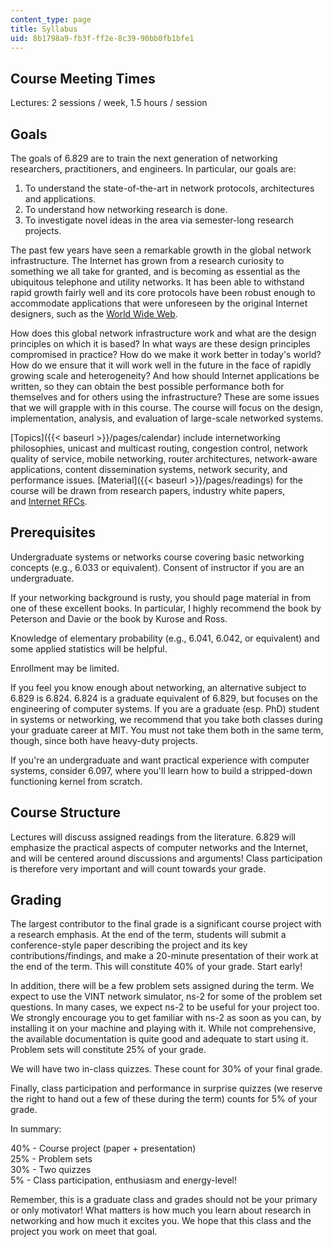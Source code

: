 ```yaml
---
content_type: page
title: Syllabus
uid: 8b1798a9-fb3f-ff2e-8c39-90bb0fb1bfe1
---
```


Course Meeting Times
--------------------

Lectures: 2 sessions / week, 1.5 hours / session

Goals
-----

The goals of 6.829 are to train the next generation of networking researchers, practitioners, and engineers. In particular, our goals are:

1.  To understand the state-of-the-art in network protocols, architectures and applications.
2.  To understand how networking research is done.
3.  To investigate novel ideas in the area via semester-long research projects.

The past few years have seen a remarkable growth in the global network infrastructure. The Internet has grown from a research curiosity to something we all take for granted, and is becoming as essential as the ubiquitous telephone and utility networks. It has been able to withstand rapid growth fairly well and its core protocols have been robust enough to accommodate applications that were unforeseen by the original Internet designers, such as the [World Wide Web](http://www.w3.org/).

How does this global network infrastructure work and what are the design principles on which it is based? In what ways are these design principles compromised in practice? How do we make it work better in today's world? How do we ensure that it will work well in the future in the face of rapidly growing scale and heterogeneity? And how should Internet applications be written, so they can obtain the best possible performance both for themselves and for others using the infrastructure? These are some issues that we will grapple with in this course. The course will focus on the design, implementation, analysis, and evaluation of large-scale networked systems.

[Topics]({{< baseurl >}}/pages/calendar) include internetworking philosophies, unicast and multicast routing, congestion control, network quality of service, mobile networking, router architectures, network-aware applications, content dissemination systems, network security, and performance issues. [Material]({{< baseurl >}}/pages/readings) for the course will be drawn from research papers, industry white papers, and [Internet RFCs](http://www.ietf.org/rfc.html).

Prerequisites
-------------

Undergraduate systems or networks course covering basic networking concepts (e.g., 6.033 or equivalent). Consent of instructor if you are an undergraduate.

If your networking background is rusty, you should page material in from one of these excellent books. In particular, I highly recommend the book by Peterson and Davie or the book by Kurose and Ross.

Knowledge of elementary probability (e.g., 6.041, 6.042, or equivalent) and some applied statistics will be helpful.

Enrollment may be limited.

If you feel you know enough about networking, an alternative subject to 6.829 is 6.824. 6.824 is a graduate equivalent of 6.829, but focuses on the engineering of computer systems. If you are a graduate (esp. PhD) student in systems or networking, we recommend that you take both classes during your graduate career at MIT. You must not take them both in the same term, though, since both have heavy-duty projects.

If you're an undergraduate and want practical experience with computer systems, consider 6.097, where you'll learn how to build a stripped-down functioning kernel from scratch.

Course Structure
----------------

Lectures will discuss assigned readings from the literature. 6.829 will emphasize the practical aspects of computer networks and the Internet, and will be centered around discussions and arguments! Class participation is therefore very important and will count towards your grade.

Grading
-------

The largest contributor to the final grade is a significant course project with a research emphasis. At the end of the term, students will submit a conference-style paper describing the project and its key contributions/findings, and make a 20-minute presentation of their work at the end of the term. This will constitute 40% of your grade. Start early!

In addition, there will be a few problem sets assigned during the term. We expect to use the VINT network simulator, ns-2 for some of the problem set questions. In many cases, we expect ns-2 to be useful for your project too. We strongly encourage you to get familiar with ns-2 as soon as you can, by installing it on your machine and playing with it. While not comprehensive, the available documentation is quite good and adequate to start using it. Problem sets will constitute 25% of your grade.

We will have two in-class quizzes. These count for 30% of your final grade.

Finally, class participation and performance in surprise quizzes (we reserve the right to hand out a few of these during the term) counts for 5% of your grade.

In summary:

40% - Course project (paper + presentation)  
25% - Problem sets  
30% - Two quizzes  
5% - Class participation, enthusiasm and energy-level!

Remember, this is a graduate class and grades should not be your primary or only motivator! What matters is how much you learn about research in networking and how much it excites you. We hope that this class and the project you work on meet that goal.